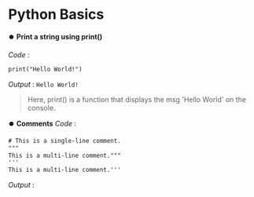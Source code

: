 # Python Basics

⏺️ **Print a string using print()**
  
*Code* : 
```html 
print("Hello World!")
```
*Output* : `Hello World!`    
> Here, print() is a function that displays the msg 'Hello World' on the console.

⏺️ **Comments**
*Code* : 
```html
# This is a single-line comment.
"""
This is a multi-line comment."""
'''
This is a multi-line comment.'''
```
*Output* : ` `    


